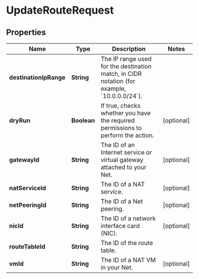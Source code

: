 

# UpdateRouteRequest


## Properties

| Name | Type | Description | Notes |
|------------ | ------------- | ------------- | -------------|
|**destinationIpRange** | **String** | The IP range used for the destination match, in CIDR notation (for example, &#x60;10.0.0.0/24&#x60;). |  |
|**dryRun** | **Boolean** | If true, checks whether you have the required permissions to perform the action. |  [optional] |
|**gatewayId** | **String** | The ID of an Internet service or virtual gateway attached to your Net. |  [optional] |
|**natServiceId** | **String** | The ID of a NAT service. |  [optional] |
|**netPeeringId** | **String** | The ID of a Net peering. |  [optional] |
|**nicId** | **String** | The ID of a network interface card (NIC). |  [optional] |
|**routeTableId** | **String** | The ID of the route table. |  |
|**vmId** | **String** | The ID of a NAT VM in your Net. |  [optional] |



